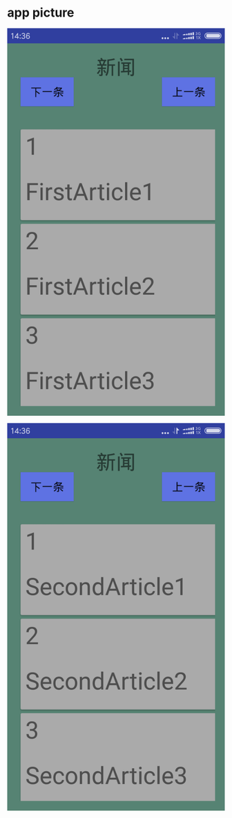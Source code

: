 app picture
====
![](http://github.com/MrwanGhoho/learngit/raw/master/EighthHomework/Screenshot_2016-12-09-14-36-50-886_com.example.as.png)


![](http://github.com/MrwanGhoho/learngit/raw/master/EighthHomework/Screenshot_2016-12-09-14-36-58-072_com.example.as.png)

